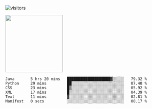![visitors](https://visitor-badge.glitch.me/badge?page_id=page.id)

<img height="180em" src="https://github-readme-stats.vercel.app/api?username=toadkarter&show_icons=true&hide_border=true&&count_private=true&include_all_commits=true" />

<!--START_SECTION:waka-->

```text
Java       5 hrs 20 mins   ███████████████████▓░░░░░   79.32 %
Python     29 mins         ██░░░░░░░░░░░░░░░░░░░░░░░   07.40 %
CSS        23 mins         █▒░░░░░░░░░░░░░░░░░░░░░░░   05.92 %
XML        17 mins         █░░░░░░░░░░░░░░░░░░░░░░░░   04.39 %
Text       11 mins         ▓░░░░░░░░░░░░░░░░░░░░░░░░   02.81 %
Manifest   0 secs          ░░░░░░░░░░░░░░░░░░░░░░░░░   00.17 %
```

<!--END_SECTION:waka-->
